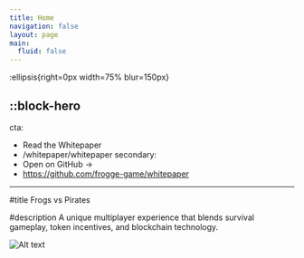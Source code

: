 ```yaml
---
title: Home
navigation: false
layout: page
main:
  fluid: false
---
```


:ellipsis{right=0px width=75% blur=150px}

::block-hero
---
cta:
  - Read the Whitepaper
  - /whitepaper/whitepaper
secondary:
  - Open on GitHub →
  - https://github.com/frogge-game/whitepaper
---

#title
Frogs vs Pirates

#description
A unique multiplayer experience that blends survival gameplay, token incentives, and blockchain technology.

![Alt text](https://i.ibb.co/SBQzt0d/image.png "Frogs vs Pirates")

